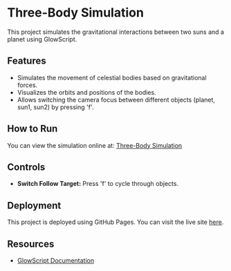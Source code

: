 # Three-Body Simulation

This project simulates the gravitational interactions between two suns and a planet using GlowScript.

## Features

- Simulates the movement of celestial bodies based on gravitational forces.
- Visualizes the orbits and positions of the bodies.
- Allows switching the camera focus between different objects (planet, sun1, sun2) by pressing 'f'.

## How to Run

You can view the simulation online at: [Three-Body Simulation](https://chess-ai.me/3-body/)

## Controls

- **Switch Follow Target:** Press 'f' to cycle through objects.

## Deployment

This project is deployed using GitHub Pages. You can visit the live site [here](https://chess-ai.me/3-body/).

## Resources

- [GlowScript Documentation](https://www.glowscript.org/docs/)
